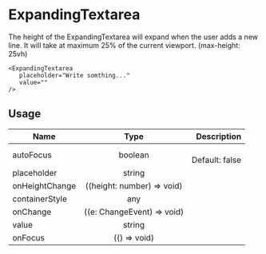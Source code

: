 <!-- 
This is an auto-generated markdown. 
You can change it in "src/ExpandingTextarea/ExpandingTextarea.tsx" and run build:docs to update this file.
-->
# ExpandingTextarea
The height of the ExpandingTextarea will expand when the user adds a new line.
It will take at maximum 25% of the current viewport. (max-height: 25vh)

```example
<ExpandingTextarea
   placeholder="Write somthing..."
   value=""
/>
```
## Usage
| Name        | Type           | Description  |
| ----------- |:--------------:| ------------:|
|autoFocus|boolean|<br>Default: false
|placeholder|string|
|onHeightChange|((height: number) => void)|
|containerStyle|any|
|onChange|((e: ChangeEvent<HTMLTextAreaElement>) => void)|
|value|string|
|onFocus|(() => void)|

